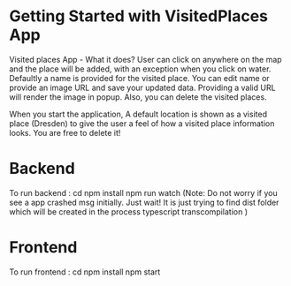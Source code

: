 # Getting Started with VisitedPlaces App

Visited places App - What it does?
User can click on anywhere on the map and the place will be added, with an exception when you click on water. Defaultly a name is provided for the visited place. You can edit name or provide an image URL and save your updated data. Providing a valid URL will render the image in popup. Also, you can delete the visited places.

When you start the application, A default location is shown as a visited place (Dresden) to give the user a feel of how a visited place information looks. You are free to delete it!

# Backend

To run backend :
cd <backendFolder>
npm install
npm run watch
(Note: Do not worry if you see a app crashed msg initially. Just wait! It is just trying to find dist folder which will be created in the process typescript transcompilation )

# Frontend

To run frontend :
cd <clientFolder>
npm install
npm start
